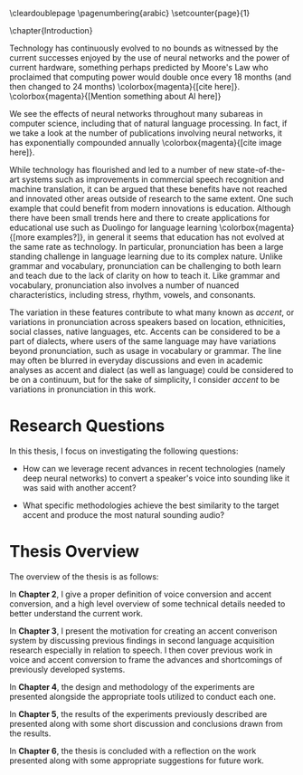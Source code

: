 \cleardoublepage
\pagenumbering{arabic}
\setcounter{page}{1}

\chapter{Introduction}

Technology has continuously evolved to no bounds as witnessed by the current successes enjoyed by the use of neural networks and the power of current hardware, something perhaps predicted by Moore's Law who proclaimed that computing power would double once every 18 months (and then changed to 24 months) \colorbox{magenta}{[cite here]}. \colorbox{magenta}{[Mention something about AI here]}


We see the effects of neural networks throughout many subareas in computer science, including that of natural language processing. In fact, if we take a look at the number of publications involving neural networks, it has exponentially compounded annually \colorbox{magenta}{[cite image here]}.

While technology has flourished and led to a number of new state-of-the-art systems such as improvements in commercial speech recognition and machine translation, it can be argued that these benefits have not reached and innovated other areas outside of research to the same extent. One such example that could benefit from modern innovations is education. Although there have been small trends here and there to create applications for educational use such as Duolingo for language learning \colorbox{magenta}{[more examples?]}, in general it seems that education has not evolved at the same rate as technology. In particular, pronunciation has been a large standing challenge in language learning due to its complex nature. Unlike grammar and vocabulary, pronunciation can be challenging to both learn and teach due to the lack of clarity on how to teach it. Like grammar and vocabulary, pronunciation also involves a number of nuanced characteristics, including stress, rhythm, vowels, and consonants.

The variation in these features contribute to what many known as _accent_, or variations in pronunciation across speakers based on location, ethnicities, social classes, native languages, etc. Accents can be considered to be a part of dialects, where users of the same language may have variations beyond pronunciation, such as usage in vocabulary or grammar. The line may often be blurred in everyday discussions and even in academic analyses as accent and dialect (as well as language) could be considered to be on a continuum, but for the sake of simplicity, I consider _accent_ to be variations in pronunciation in this work.


# Research Questions

In this thesis, I focus on investigating the following questions:

* How can we leverage recent advances in recent technologies (namely deep neural networks) to convert a speaker's voice into sounding like it was said with another accent?

* What specific methodologies achieve the best similarity to the target accent and produce the most natural sounding audio?

# Thesis Overview
The overview of the thesis is as follows:

In **Chapter 2**, I give a proper definition of voice conversion and accent conversion, and a high level overview of some technical details needed to better understand the current work.

In **Chapter 3**, I present the motivation for creating an accent converison system by discussing previous findings in second language acquisition research especially in relation to speech. I then cover previous work in voice and accent conversion to frame the advances and shortcomings of previously developed systems.

In **Chapter 4**, the design and methodology of the experiments are presented alongside the appropriate tools utilized to conduct each one. 

In **Chapter 5**, the results of the experiments previously described are presented along with some short discussion and conclusions drawn from the results. 

In **Chapter 6**, the thesis is concluded with a reflection on the work presented along with some appropriate suggestions for future work.
